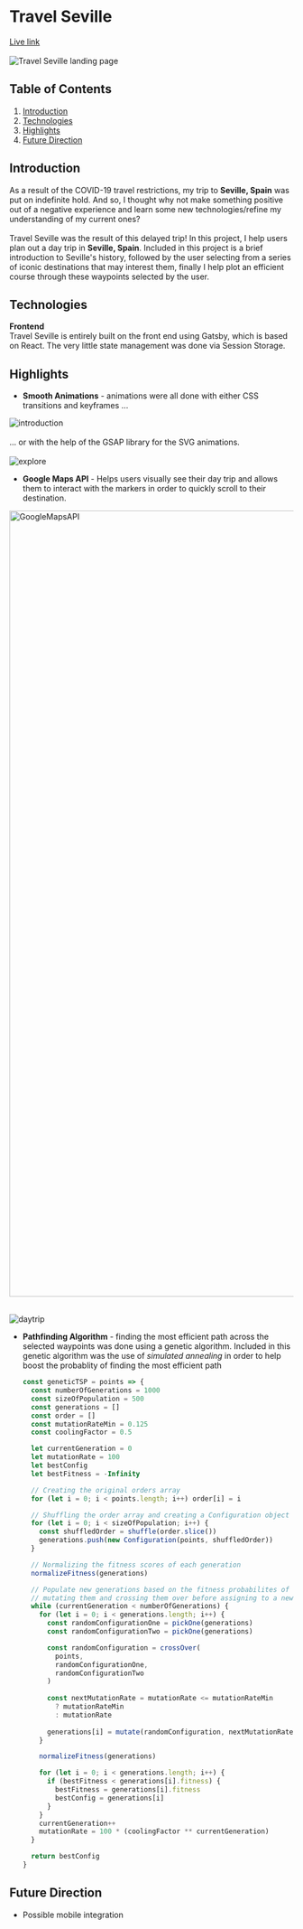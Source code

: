 # Travel Seville
[Live link](https://travel-seville.netlify.app/)</br></br>
![Travel Seville landing page](https://user-images.githubusercontent.com/19617238/106968359-7e7fdd00-66fd-11eb-8d98-acf55ca00b3e.gif)

## Table of Contents
1. [Introduction](#introduction)
2. [Technologies](#technologies)
3. [Highlights](#highlights)
4. [Future Direction](#future-direction)

## Introduction

As a result of the COVID-19 travel restrictions, my trip to **Seville, Spain** was put on indefinite hold. And so, I thought why not make something positive out of a negative experience and learn some new technologies/refine my understanding of my current ones?
</br>
</br>
Travel Seville was the result of this delayed trip! In this project, I help users plan out a day trip in **Seville, Spain**. Included in this project is a brief introduction to Seville's history, followed by the user selecting from a series of iconic destinations that may interest them, finally I help plot an efficient course through these waypoints selected by the user.

## Technologies

**Frontend** <br/> 
Travel Seville is entirely built on the front end using Gatsby, which is based on React. The very little state management was done via Session Storage.


## Highlights
* **Smooth Animations** - animations were all done with either CSS transitions and keyframes ... 

![introduction](https://user-images.githubusercontent.com/19617238/106970555-fc45e780-6701-11eb-807b-3e20a2d1489c.gif)
</br>
</br>
... or with the help of the GSAP library for the SVG animations.
</br>
</br>
![explore](https://user-images.githubusercontent.com/19617238/106970542-f2bc7f80-6701-11eb-9931-2415d58de4dd.gif)
</br>

* **Google Maps API** - Helps users visually see their day trip and allows them to interact with the markers in order to quickly scroll to their destination.
<img width="1392" alt="GoogleMapsAPI" src="https://user-images.githubusercontent.com/19617238/106971043-f43a7780-6702-11eb-9763-bfbac4909a17.png">

</br>
</br>

![daytrip](https://user-images.githubusercontent.com/19617238/106971518-f2bd7f00-6703-11eb-8604-4bf022facbab.gif)


* **Pathfinding Algorithm** - finding the most efficient path across the selected waypoints was done using a genetic algorithm. Included in this genetic algorithm was the use of *simulated annealing* in order to help boost the probablity of finding the most efficient path 

  ``` javascript
  const geneticTSP = points => {
    const numberOfGenerations = 1000
    const sizeOfPopulation = 500
    const generations = []
    const order = []
    const mutationRateMin = 0.125
    const coolingFactor = 0.5

    let currentGeneration = 0
    let mutationRate = 100
    let bestConfig
    let bestFitness = -Infinity

    // Creating the original orders array
    for (let i = 0; i < points.length; i++) order[i] = i

    // Shuffling the order array and creating a Configuration object with unnormalized fitness scores
    for (let i = 0; i < sizeOfPopulation; i++) {
      const shuffledOrder = shuffle(order.slice())
      generations.push(new Configuration(points, shuffledOrder))
    }

    // Normalizing the fitness scores of each generation
    normalizeFitness(generations)

    // Populate new generations based on the fitness probabilites of the previous generations,
    // mutating them and crossing them over before assigning to a new generation
    while (currentGeneration < numberOfGenerations) {
      for (let i = 0; i < generations.length; i++) {
        const randomConfigurationOne = pickOne(generations)
        const randomConfigurationTwo = pickOne(generations)

        const randomConfiguration = crossOver(
          points,
          randomConfigurationOne,
          randomConfigurationTwo
        )
        
        const nextMutationRate = mutationRate <= mutationRateMin 
          ? mutationRateMin 
          : mutationRate 
          
        generations[i] = mutate(randomConfiguration, nextMutationRate);
      }

      normalizeFitness(generations)

      for (let i = 0; i < generations.length; i++) {
        if (bestFitness < generations[i].fitness) {
          bestFitness = generations[i].fitness
          bestConfig = generations[i]
        }
      }
      currentGeneration++
      mutationRate = 100 * (coolingFactor ** currentGeneration)
    }

    return bestConfig
  }
  ```

## Future Direction
* Possible mobile integration
